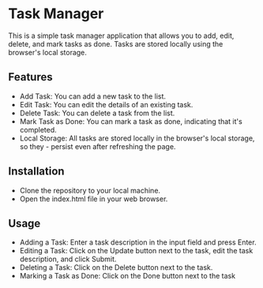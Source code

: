 
# Task Manager

This is a simple task manager application that allows you to add, edit, delete, and mark tasks as done. Tasks are stored locally using the browser's local storage.


## Features
- Add Task: You can add a new task to the list.
- Edit Task: You can edit the details of an existing task.
- Delete Task: You can delete a task from the list.
- Mark Task as Done: You can mark a task as done, indicating that it's completed.
- Local Storage: All tasks are stored locally in the browser's local storage, so they - persist even after refreshing the page.

## Installation
- Clone the repository to your local machine.
- Open the index.html file in your web browser.

## Usage
- Adding a Task: Enter a task description in the input field and press Enter.
- Editing a Task: Click on the Update button next to the task, edit the task description,  and click Submit.
- Deleting a Task: Click on the Delete button next to the task.
- Marking a Task as Done: Click on the Done button next to the task